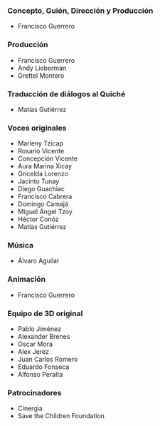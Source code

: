 ### Concepto, Guión, Dirección y Producción ###
  * Francisco Guerrero

### Producción ###
  * Francisco Guerrero
  * Andy Lieberman
  * Grettel Montero

### Traducción de diálogos al Quiché ###
  * Matías Gutiérrez

### Voces originales ###
  * Marleny Tzicap
  * Rosario Vicente
  * Concepción Vicente
  * Aura Marina Xicay
  * Gricelda Lorenzo
  * Jacinto Tunay
  * Diego Guachiac
  * Francisco Cabrera
  * Domingo Camajá
  * Miguel Ángel Tzoy
  * Héctor Conóz
  * Matías Gutiérrez

### Música ###
  * Álvaro Aguilar

### Animación ###
  * Francisco Guerrero

### Equipo de 3D original ###
  * Pablo Jiménez
  * Alexander Brenes
  * Oscar Mora
  * Alex Jerez
  * Juan Carlos Romero
  * Eduardo Fonseca
  * Alfonso Peralta

### Patrocinadores ###
  * Cinergia
  * Save the Children Foundation